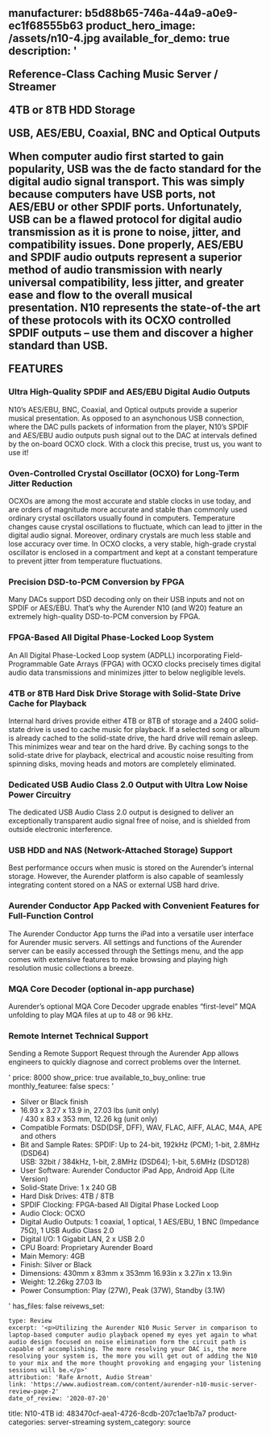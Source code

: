 manufacturer: b5d88b65-746a-44a9-a0e9-ec1f68555b63
product_hero_image: /assets/n10-4.jpg
available_for_demo: true
description: '<p>Reference-Class Caching Music Server / Streamer</p><p>4TB or 8TB HDD Storage</p><p>USB, AES/EBU, Coaxial, BNC and Optical Outputs</p><p>When computer audio first started to gain popularity, USB was the de facto standard for the digital audio signal transport. This was simply because computers have USB ports, not AES/EBU or other SPDIF ports. Unfortunately, USB can be a flawed protocol for digital audio transmission as it is prone to noise, jitter, and compatibility issues. Done properly, AES/EBU and SPDIF audio outputs represent a superior method of audio transmission with nearly universal compatibility, less jitter, and greater ease and flow to the overall musical presentation.&nbsp;N10 represents the state-of-the art of these protocols with its OCXO controlled SPDIF outputs – use them and discover a higher standard than USB.<br></p><p>FEATURES</p><h3>Ultra High-Quality SPDIF and AES/EBU Digital Audio Outputs</h3><p>N10’s AES/EBU, BNC, Coaxial, and Optical outputs provide a superior musical presentation. As opposed to an asynchonous USB connection, where the DAC&nbsp;pulls&nbsp;packets of information from the player, N10’s SPDIF and AES/EBU audio outputs&nbsp;push&nbsp;signal out to the DAC at intervals defined by the on-board OCXO clock. With a clock this precise, trust us, you want to use it!</p><h3>Oven-Controlled Crystal Oscillator (OCXO) for Long-Term Jitter Reduction</h3><p>OCXOs are among the most accurate and stable clocks in use today, and are orders of magnitude more accurate and stable than commonly used ordinary crystal oscillators usually found in computers. Temperature changes cause crystal oscillations to fluctuate, which can lead to jitter in the digital audio signal. Moreover, ordinary crystals are much less stable and lose accuracy over time. In OCXO clocks, a very stable, high-grade crystal oscillator is enclosed in a compartment and kept at a constant temperature to prevent jitter from temperature fluctuations.</p><h3>Precision DSD-to-PCM Conversion by FPGA</h3><p>Many DACs support DSD decoding only on their USB inputs and not on SPDIF or AES/EBU. That’s why the Aurender N10 (and W20) feature an extremely high-quality DSD-to-PCM conversion by FPGA.</p><h3>FPGA-Based All Digital Phase-Locked Loop System</h3><p>An All Digital Phase-Locked Loop system (ADPLL) incorporating Field-Programmable Gate Arrays (FPGA) with OCXO clocks precisely times digital audio data transmissions and minimizes jitter to below negligible levels.</p><h3>4TB or 8TB Hard Disk Drive Storage with Solid-State Drive Cache for Playback</h3><p>Internal hard drives provide either 4TB or 8TB of storage and a 240G solid-state drive is used to cache music for playback. If a selected song or album is already cached to the solid-state drive, the hard drive will remain asleep. This minimizes wear and tear on the hard drive. By caching songs to the solid-state drive for playback, electrical and acoustic noise resulting from spinning disks, moving heads and motors are completely eliminated.</p><h3>Dedicated USB Audio Class 2.0 Output with Ultra Low Noise Power Circuitry</h3><p>The dedicated USB Audio Class 2.0 output is designed to deliver an exceptionally transparent audio signal free of noise, and is shielded from outside electronic interference.</p><h3>USB HDD and NAS (Network-Attached Storage) Support</h3><p>Best performance occurs when music is stored on the Aurender’s internal storage. However, the Aurender platform is also capable of seamlessly integrating content stored on a NAS or external USB hard drive.</p><h3>Aurender Conductor App Packed with Convenient Features for Full-Function Control</h3><p>The Aurender Conductor App turns the iPad into a versatile user interface for Aurender music servers. All settings and functions of the Aurender server can be easily accessed through the Settings menu, and the app comes with extensive features to make browsing and playing high resolution music collections a breeze.</p><h3>MQA Core Decoder (optional in-app purchase)</h3><p>Aurender’s optional MQA Core Decoder upgrade enables “first-level” MQA unfolding to play MQA files at up to 48 or 96 kHz.</p><h3>Remote Internet Technical Support</h3><p>Sending a Remote Support Request through the Aurender App allows engineers to quickly diagnose and correct problems over the Internet.</p>'
price: 8000
show_price: true
available_to_buy_online: true
monthly_featuree: false
specs: '<ul><li>Silver or Black finish​​</li><li>​​16.93 x 3.27 x 13.9 in, 27.03 lbs (unit only)&nbsp;<br>/ 430 x 83 x 353 mm, 12.26 kg (unit only)</li><li>Compatible Formats: DSD(DSF, DFF), WAV, FLAC, AIFF, ALAC, M4A, APE and others</li><li>Bit and Sample Rates: SPDIF: Up to 24-bit, 192kHz (PCM); 1-bit, 2.8MHz (DSD64)&nbsp;<br>USB: 32bit / 384kHz, 1-bit, 2.8MHz (DSD64); 1-bit, 5.6MHz (DSD128)</li><li>User Software: Aurender Conductor iPad App, Android App (Lite Version)</li><li>Solid-State Drive: 1 x 240 GB</li><li>Hard Disk Drives: 4TB / 8TB</li><li>SPDIF Clocking: FPGA-based All Digital Phase Locked Loop</li><li>Audio Clock: OCXO</li><li>Digital Audio Outputs: 1 coaxial, 1 optical, 1 AES/EBU, 1 BNC (Impedance 75Ω), 1 USB Audio Class 2.0</li><li>Digital I/O: 1 Gigabit LAN, 2 x USB 2.0​</li><li>CPU Board: Proprietary Aurender Board​</li><li>Main Memory: 4GB​</li><li>Finish: Silver or Black​</li><li>Dimensions: 430mm x 83mm x 353mm 16.93in x 3.27in x 13.9in</li><li>Weight: 12.26kg 27.03 lb​</li><li>Power Consumption​: Play (27W), Peak (37W), Standby (3.1W)<br></li></ul>'
has_files: false
reivews_set:
  -
    type: Review
    excerpt: '<p>Utilizing the Aurender N10 Music Server in comparison to laptop-based computer audio playback opened my eyes yet again to what audio design focused on noise elimination form the circuit path is capable of accomplishing. The more resolving your DAC is, the more resolving your system is, the more you will get out of adding the N10 to your mix and the more thought provoking and engaging your listening sessions will be.</p>'
    attribution: 'Rafe Arnott, Audio Stream'
    link: 'https://www.audiostream.com/content/aurender-n10-music-server-review-page-2'
    date_of_review: '2020-07-20'
title: N10-4TB
id: 483470cf-aea1-4726-8cdb-207c1ae1b7a7
product-categories: server-streaming
system_category: source
